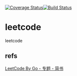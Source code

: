 [![Coverage Status](https://coveralls.io/repos/github/alastairruhm/leetcode/badge.svg)](https://coveralls.io/github/alastairruhm/leetcode)[![Build Status](https://travis-ci.org/alastairruhm/leetcode.svg?branch=master)](https://travis-ci.org/alastairruhm/leetcode)

# leetcode

leetcode


## refs

[LeetCode By Go - 专题 - 简书](http://www.jianshu.com/c/8e1c238fc4cb)
